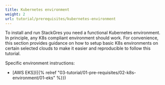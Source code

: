 ```yaml
---
title: Kubernetes environment
weight: 2
url: tutorial/prerequisites/kubernetes-environment
---
```


To install and run StackGres you need a functional Kubernetes environment. In principle, any K8s compliant environment
should work. For convenience, this section provides guidance on how to setup basic K8s environments on certain selected
clouds to make it easier and reproducible to follow this tutorial.

Specific environment instructions:

* [AWS EKS]({{% relref "03-tutorial/01-pre-requisites/02-k8s-environment/01-eks" %}})
